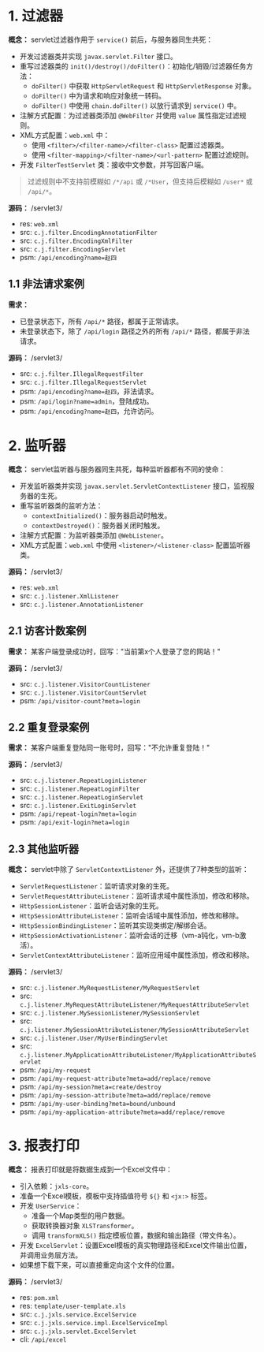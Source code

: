 # 1. 过滤器

**概念：** servlet过滤器作用于 `service()` 前后，与服务器同生共死：
- 开发过滤器类并实现 `javax.servlet.Filter` 接口。
- 重写过滤器类的 `init()/destroy()/doFilter()`：初始化/销毁/过滤器任务方法：
    - `doFilter()` 中获取 `HttpServletRequest` 和 `HttpServletResponse` 对象。
    - `doFilter()` 中为请求和响应对象统一转码。
    - `doFilter()` 中使用 `chain.doFilter()` 以放行请求到 `service()` 中。
- 注解方式配置：为过滤器类添加 `@WebFilter` 并使用 `value` 属性指定过滤规则。
- XML方式配置：`web.xml` 中：
    - 使用 `<filter>/<filter-name>/<filter-class>` 配置过滤器类。
    - 使用 `<filter-mapping>/<filter-name>/<url-pattern>` 配置过滤规则。
- 开发 `FilterTestServlet` 类：接收中文参数，并写回客户端。

> 过滤规则中不支持前模糊如 `/*/api` 或 `/*User`，但支持后模糊如 `/user*` 或 `/api/*`。

**源码：** /servlet3/
- res: `web.xml`
- src: `c.j.filter.EncodingAnnotationFilter`
- src: `c.j.filter.EncodingXmlFilter`
- src: `c.j.filter.EncodingServlet`
- psm: `/api/encoding?name=赵四`

## 1.1 非法请求案例

**需求：** 
- 已登录状态下，所有 `/api/*` 路径，都属于正常请求。
- 未登录状态下，除了 `/api/login` 路径之外的所有 `/api/*` 路径，都属于非法请求。

**源码：** /servlet3/
- src: `c.j.filter.IllegalRequestFilter`
- src: `c.j.filter.IllegalRequestServlet`
- psm: `/api/encoding?name=赵四`，非法请求。
- psm: `/api/login?name=admin`，登陆成功。
- psm: `/api/encoding?name=赵四`，允许访问。

# 2. 监听器

**概念：** servlet监听器与服务器同生共死，每种监听器都有不同的使命：
- 开发监听器类并实现 `javax.servlet.ServletContextListener` 接口，监视服务器的生死。
- 重写监听器类的监听方法：
    - `contextInitialized()`：服务器启动时触发。
    - `contextDestroyed()`：服务器关闭时触发。
- 注解方式配置：为监听器类添加 `@WebListener`。
- XML方式配置：`web.xml` 中使用 `<listener>/<listener-class>` 配置监听器类。

**源码：** /servlet3/
- res: `web.xml`
- src: `c.j.listener.XmlListener`
- src: `c.j.listener.AnnotationListener`

## 2.1 访客计数案例

**需求：** 某客户端登录成功时，回写："当前第x个人登录了您的网站！"

**源码：** /servlet3/
- src: `c.j.listener.VisitorCountListener`
- src: `c.j.listener.VisitorCountServlet`
- psm: `/api/visitor-count?meta=login`

## 2.2 重复登录案例

**需求：** 某客户端重复登陆同一账号时，回写："不允许重复登陆！"

**源码：** /servlet3/
- src: `c.j.listener.RepeatLoginListener`
- src: `c.j.listener.RepeatLoginFilter`
- src: `c.j.listener.RepeatLoginServlet`
- src: `c.j.listener.ExitLoginServlet`
- psm: `/api/repeat-login?meta=login`
- psm: `/api/exit-login?meta=login`

## 2.3 其他监听器

**概念：** servlet中除了 `ServletContextListener` 外，还提供了7种类型的监听：
- `ServletRequestListener`：监听请求对象的生死。
- `ServletRequestAttributeListener`：监听请求域中属性添加，修改和移除。
- `HttpSessionListener`：监听会话对象的生死。
- `HttpSessionAttributeListener`：监听会话域中属性添加，修改和移除。
- `HttpSessionBindingListener`：监听其实现类绑定/解绑会话。
- `HttpSessionActivationListener`：监听会话的迁移（vm-a钝化，vm-b激活）。
- `ServletContextAttributeListener`：监听应用域中属性添加，修改和移除。

**源码：** /servlet3/
- src: `c.j.listener.MyRequestListener/MyRequestServlet`
- src: `c.j.listener.MyRequestAttributeListener/MyRequestAttributeServlet`
- src: `c.j.listener.MySessionListener/MySessionServlet`
- src: `c.j.listener.MySessionAttributeListener/MySessionAttributeServlet`
- src: `c.j.listener.User/MyUserBindingServlet`
- src: `c.j.listener.MyApplicationAttributeListener/MyApplicationAttributeServlet`
- psm: `/api/my-request`
- psm: `/api/my-request-attribute?meta=add/replace/remove`
- psm: `/api/my-session?meta=create/destroy`
- psm: `/api/my-session-attribute?meta=add/replace/remove`
- psm: `/api/my-user-binding?meta=bound/unbound`
- psm: `/api/my-application-attribute?meta=add/replace/remove`

# 3. 报表打印

**概念：** 报表打印就是将数据生成到一个Excel文件中：
- 引入依赖：`jxls-core`。
- 准备一个Excel模板，模板中支持插值符号 `${}` 和 `<jx:>` 标签。
- 开发 `UserService`：
    - 准备一个Map类型的用户数据。
    - 获取转换器对象 `XLSTransformer`。
    - 调用 `transformXLS()` 指定模板位置，数据和输出路径（带文件名）。
- 开发 `ExcelServlet`：设置Excel模板的真实物理路径和Excel文件输出位置，并调用业务层方法。
- 如果想下载下来，可以直接重定向这个文件的位置。

**源码：** /servlet3/
- res: `pom.xml`
- res: `template/user-template.xls`
- src: `c.j.jxls.service.ExcelService`
- src: `c.j.jxls.service.impl.ExcelServiceImpl`
- src: `c.j.jxls.servlet.ExcelServlet`
- cli: `/api/excel`